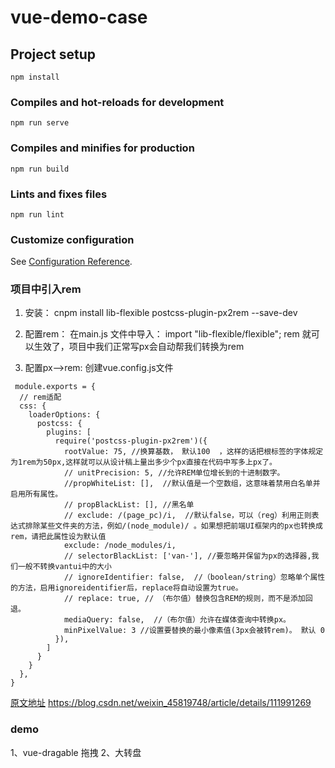 # vue-demo-case

## Project setup
```
npm install
```

### Compiles and hot-reloads for development
```
npm run serve
```

### Compiles and minifies for production
```
npm run build
```

### Lints and fixes files
```
npm run lint
```

### Customize configuration
See [Configuration Reference](https://cli.vuejs.org/config/).



### 项目中引入rem
1. 安装：
cnpm install lib-flexible postcss-plugin-px2rem --save-dev

2. 配置rem：
在main.js 文件中导入： import "lib-flexible/flexible";
rem 就可以生效了，项目中我们正常写px会自动帮我们转换为rem

3. 配置px—>rem:
创建vue.config.js文件
```
 module.exports = {
  // rem适配
  css: {
    loaderOptions: {
      postcss: {
        plugins: [
          require('postcss-plugin-px2rem')({
            rootValue: 75, //换算基数， 默认100  ，这样的话把根标签的字体规定为1rem为50px,这样就可以从设计稿上量出多少个px直接在代码中写多上px了。
            // unitPrecision: 5, //允许REM单位增长到的十进制数字。
            //propWhiteList: [],  //默认值是一个空数组，这意味着禁用白名单并启用所有属性。
            // propBlackList: [], //黑名单
            // exclude: /(page_pc)/i,  //默认false，可以（reg）利用正则表达式排除某些文件夹的方法，例如/(node_module)/ 。如果想把前端UI框架内的px也转换成rem，请把此属性设为默认值
            exclude: /node_modules/i,
            // selectorBlackList: ['van-'], //要忽略并保留为px的选择器,我们一般不转换vantui中的大小
            // ignoreIdentifier: false,  //（boolean/string）忽略单个属性的方法，启用ignoreidentifier后，replace将自动设置为true。
            // replace: true, // （布尔值）替换包含REM的规则，而不是添加回退。
            mediaQuery: false,  //（布尔值）允许在媒体查询中转换px。
            minPixelValue: 3 //设置要替换的最小像素值(3px会被转rem)。 默认 0
          }),
        ]
      }
    }
  },
}
```

[原文地址](https://blog.csdn.net/weixin_45819748/article/details/111991269) 
https://blog.csdn.net/weixin_45819748/article/details/111991269




### demo
1、vue-dragable 拖拽
2、大转盘